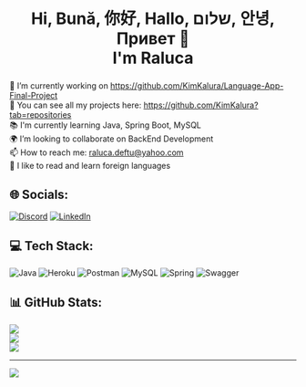 <h1 align="center">Hi,  Bună, 你好,  Hallo, שלום, 안녕, Привет 👋 <br>I'm Raluca</h1>

###

🔭 I’m currently working on https://github.com/KimKalura/Language-App-Final-Project<br>
💎 You can see all my projects here:  https://github.com/KimKalura?tab=repositories<br>
📚 I'm currently learning Java, Spring Boot, MySQL<br>
🌍 I’m looking to collaborate on BackEnd Development<br>
📫 How to reach me: raluca.deftu@yahoo.com<br>
🎲 I like to read and learn foreign languages<br>


## 🌐 Socials:
[![Discord](https://img.shields.io/badge/Discord-%237289DA.svg?logo=discord&logoColor=white)](https://discord.gg/#7264) [![LinkedIn](https://img.shields.io/badge/LinkedIn-%230077B5.svg?logo=linkedin&logoColor=white)](https://linkedin.com/in/Floriana-Raluca-Deftu) 

## 💻 Tech Stack:
![Java](https://img.shields.io/badge/java-%23ED8B00.svg?style=for-the-flat&logo=java&logoColor=white) 
![Heroku](https://img.shields.io/badge/heroku-%23430098.svg?style=for-the-flat&logo=heroku&logoColor=white) 
![Postman](https://img.shields.io/badge/Postman-FF6C37?style=for-the-flat&logo=postman&logoColor=white) 
![MySQL](https://img.shields.io/badge/mysql-%2300f.svg?style=for-the-flat&logo=mysql&logoColor=white) 
![Spring](https://img.shields.io/badge/spring-%236DB33F.svg?style=for-the-flat&logo=spring&logoColor=white)
![Swagger](https://img.shields.io/badge/-Swagger-%23Clojure?style=flat&logo=swagger&logoColor=white)

## 📊 GitHub Stats:
![](https://github-readme-stats.vercel.app/api?username=KimKalura&theme=chartreuse-dark&hide_border=false&include_all_commits=false&count_private=false)<br/>
![](https://github-readme-streak-stats.herokuapp.com/?user=KimKalura&theme=chartreuse-dark&hide_border=false)<br/>
![](https://github-readme-stats.vercel.app/api/top-langs/?username=KimKalura&theme=chartreuse-dark&hide_border=false&include_all_commits=false&count_private=false&layout=compact)

---
[![](https://visitcount.itsvg.in/api?id=KimKalura&icon=9&color=12)](https://visitcount.itsvg.in)

<!-- Proudly created with GPRM ( https://gprm.itsvg.in ) -->

<!--    <img src="https://raw.githubusercontent.com/KimKalura/KimKalura/blob/output/snake.svg" alt="Snake animation" />

###    -->
